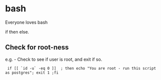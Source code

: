 # bash
Everyone loves bash

if then else.

## Check for root-ness
e.g. - Check to see if user is root, and exit if so.
```
 if [[ `id -u` -eq 0 ]]  ; then echo "You are root - run this script as postgres"; exit 1 ;fi
```
